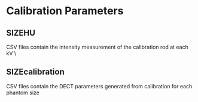 # Calibration Parameters
## SIZEHU 
CSV files contain the intensity measurement of the calibration rod at each kV \
## SIZEcalibration
CSV files contain the DECT parameters generated from calibration for each phantom size

